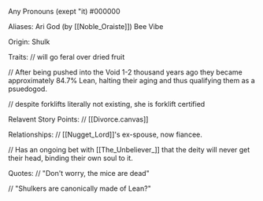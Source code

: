 Any Pronouns (exept "it)
\#000000

Aliases:
 Ari
 God (by [[Noble_Oraiste]])
 Bee
 Vibe

Origin: Shulk

Traits:
 // will go feral over dried fruit

 // After being pushed into the Void 1-2 thousand years ago they became approximately 84.7% Lean, halting their aging and thus qualifying them as a psuedogod.

 // despite forklifts literally not existing, she is forklift certified

Relavent Story Points:
 // [[Divorce.canvas]]

Relationships:
 // [[Nugget_Lord]]'s ex-spouse, now fiancee.

 // Has an ongoing bet with [[The_Unbeliever_]] that the deity will never get their head, binding their own soul to it.

Quotes:
// "Don't worry, the mice are dead"

// "Shulkers are canonically made of Lean?"

